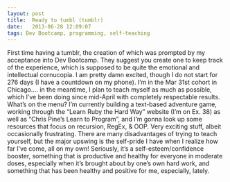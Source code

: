 ```yaml
---
layout: post
title:  Ready to tumbl (tumblr)
date:   2013-06-28 12:09:07
tags: Dev Bootcamp, programming, self-teaching
---
```


First time having a tumblr, the creation of which was prompted by my acceptance into Dev Bootcamp.  They suggest you create one to keep track of the experience, which is supposed to be quite the emotional and intellectual cornucopia.  I am pretty damn excited, though I do not start for 276 days (I have a countdown on my phone).  I’m in the Mar 31st cohort in Chicago…. in the meantime, I plan to teach myself as much as possible, which I’ve been doing since mid-April with completely respectable results.  What’s on the menu? I’m currently building a text-based adventure game, working through the “Learn Ruby the Hard Way” website (I’m on Ex. 38) as well as “Chris Pine’s Learn to Program”, and I’m gonna look up some resources that focus on recursion, RegEx, & OOP.  Very exciting stuff, albeit occasionally frustrating.  There are many disadvantages of trying to teach yourself, but the major upswing is the self-pride I have when I realize how far I’ve come, all on my own!  Seriously, it’s a self-esteem/confidence booster, something that is productive and healthy for everyone in moderate doses, especially when it’s brought about by one’s own hard work, and something that has been healthy and positive for me, especially, lately.

